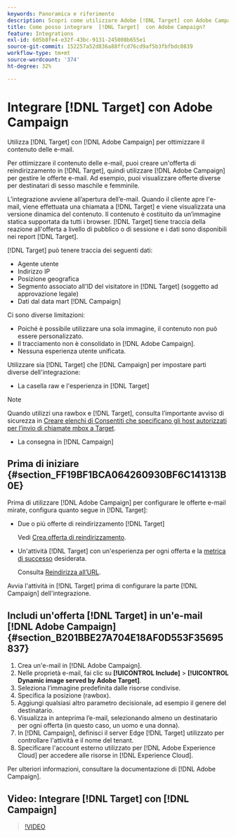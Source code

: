 ```yaml
---
keywords: Panoramica e riferimento
description: Scopri come utilizzare Adobe [!DNL Target] con Adobe Campaign per ottimizzare il contenuto delle e-mail.
title: Come posso integrare  [!DNL Target]  con Adobe Campaign?
feature: Integrations
exl-id: 605b8fe4-e32f-43bc-9131-245008b655e1
source-git-commit: 152257a52d836a88ffcd76cd9af5b3fbfbdc0839
workflow-type: tm+mt
source-wordcount: '374'
ht-degree: 32%

---
```


# Integrare [!DNL Target] con Adobe Campaign

Utilizza [!DNL Target] con [!DNL Adobe Campaign] per ottimizzare il contenuto delle e-mail.

Per ottimizzare il contenuto delle e-mail, puoi creare un&#39;offerta di reindirizzamento in [!DNL Target], quindi utilizzare [!DNL Adobe Campaign] per gestire le offerte e-mail. Ad esempio, puoi visualizzare offerte diverse per destinatari di sesso maschile e femminile.

L’integrazione avviene all’apertura dell’e-mail. Quando il cliente apre l&#39;e-mail, viene effettuata una chiamata a [!DNL Target] e viene visualizzata una versione dinamica del contenuto. Il contenuto è costituito da un’immagine statica supportata da tutti i browser. [!DNL Target] tiene traccia della reazione all&#39;offerta a livello di pubblico o di sessione e i dati sono disponibili nei report [!DNL Target].

[!DNL Target] può tenere traccia dei seguenti dati:

* Agente utente
* Indirizzo IP
* Posizione geografica
* Segmento associato all&#39;ID del visitatore in [!DNL Target] (soggetto ad approvazione legale)
* Dati dal data mart [!DNL Campaign]

Ci sono diverse limitazioni:

* Poiché è possibile utilizzare una sola immagine, il contenuto non può essere personalizzato.
* Il tracciamento non è consolidato in [!DNL Adobe Campaign].
* Nessuna esperienza utente unificata.

Utilizzare sia [!DNL Target] che [!DNL Campaign] per impostare parti diverse dell&#39;integrazione:

* La casella raw e l&#39;esperienza in [!DNL Target]

>[!NOTE]
>
>Quando utilizzi una rawbox e [!DNL Target], consulta l’importante avviso di sicurezza in [Creare elenchi di Consentiti che specificano gli host autorizzati per l’invio di chiamate mbox a Target](/help/main/administrating-target/hosts.md#allowlist).

* La consegna in [!DNL Campaign]

## Prima di iniziare {#section_FF19BF1BCA064260930BF6C141313B0E}

Prima di utilizzare [!DNL Adobe Campaign] per configurare le offerte e-mail mirate, configura quanto segue in [!DNL Target]:

* Due o più offerte di reindirizzamento [!DNL Target]

  Vedi [Crea offerta di reindirizzamento](/help/main/c-experiences/c-manage-content/offer-redirect.md).

* Un&#39;attività [!DNL Target] con un&#39;esperienza per ogni offerta e la [metrica di successo](/help/main/c-activities/r-success-metrics/success-metrics.md) desiderata.

  Consulta [Reindirizza all’URL](/help/main/c-experiences/c-visual-experience-composer/redirect-offer.md).

Avvia l&#39;attività in [!DNL Target] prima di configurare la parte [!DNL Campaign] dell&#39;integrazione.

## Includi un&#39;offerta [!DNL Target] in un&#39;e-mail [!DNL Adobe Campaign] {#section_B201BBE27A704E18AF0D553F35695837}

1. Crea un&#39;e-mail in [!DNL Adobe Campaign].
1. Nelle proprietà e-mail, fai clic su **[!UICONTROL Include]** > **[!UICONTROL Dynamic image served by Adobe Target]**.
1. Seleziona l’immagine predefinita dalle risorse condivise.
1. Specifica la posizione (rawbox).
1. Aggiungi qualsiasi altro parametro decisionale, ad esempio il genere del destinatario.
1. Visualizza in anteprima l’e-mail, selezionando almeno un destinatario per ogni offerta (in questo caso, un uomo e una donna).
1. In [!DNL Campaign], definisci il server Edge [!DNL Target] utilizzato per controllare l&#39;attività e il nome del tenant.
1. Specificare l&#39;account esterno utilizzato per [!DNL Adobe Experience Cloud] per accedere alle risorse in [!DNL Experience Cloud].

Per ulteriori informazioni, consultare la documentazione di [!DNL Adobe Campaign].

## Video: Integrare [!DNL Target] con [!DNL Campaign]

>[!VIDEO](https://video.tv.adobe.com/v/35149)
